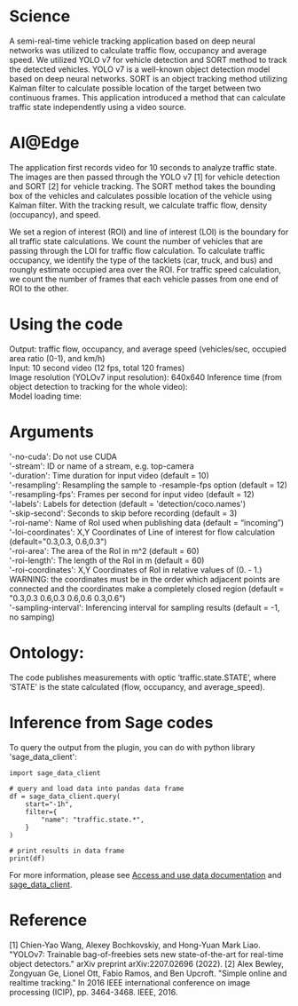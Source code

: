 # Science
A semi-real-time vehicle tracking application based on deep neural networks was utilized to calculate traffic flow, occupancy and average speed. We utilized YOLO v7 for vehicle detection and SORT method to track the detected vehicles. YOLO v7 is a well-known object detection model based on deep neural networks. SORT is an object tracking method utilizing Kalman filter to calculate possible location of the target between two continuous frames. This application introduced a method that can calculate traffic state independently using a video source.

# AI@Edge
The application first records video for 10 seconds to analyze traffic state. The images are then passed through the YOLO v7 [1] for vehicle detection and SORT [2] for vehicle tracking. The SORT method takes the bounding box of the vehicles and calculates possible location of the vehicle using Kalman filter. With the tracking result, we calculate traffic flow, density (occupancy), and speed.

We set a region of interest (ROI) and line of interest (LOI) is the boundary for all traffic state calculations. We count the number of vehicles that are passing through the LOI for traffic flow calculation. To calculate traffic occupancy, we identify the type of the tacklets (car, truck, and bus) and roungly estimate occupied area over the ROI. For traffic speed calculation, we count the number of frames that each vehicle passes from one end of ROI to the other.

# Using the code
Output: traffic flow, occupancy, and average speed (vehicles/sec, occupied area ratio (0-1), and km/h)  
Input: 10 second video (12 fps, total 120 frames)  
Image resolution (YOLOv7 input resolution): 640x640
Inference time (from object detection to tracking for the whole video):  
Model loading time:  

# Arguments
   '-no-cuda': Do not use CUDA  
   '-stream': ID or name of a stream, e.g. top-camera  
   '-duration': Time duration for input video (default = 10)  
   '-resampling':  Resampling the sample to -resample-fps option (default = 12)  
   '-resampling-fps': Frames per second for input video (default = 12)  
   '-labels': Labels for detection (default = 'detection/coco.names')  
   '-skip-second': Seconds to skip before recording (default = 3)  
   '-roi-name': Name of RoI used when publishing data (default = “incoming”)  
   '-loi-coordinates': X,Y Coordinates of Line of interest for flow calculation (default="0.3,0.3, 0.6,0.3")  
   '-roi-area': The area of the RoI in m^2 (default = 60)  
   '-roi-length': The length of the RoI in m (default = 60)  
   '-roi-coordinates': X,Y Coordinates of RoI in relative values of (0. - 1.) WARNING: the coordinates must be in the order which adjacent points are connected and the coordinates make a completely closed region (default = "0.3,0.3 0.6,0.3 0.6,0.6 0.3,0.6")  
   '-sampling-interval': Inferencing interval for sampling results (default = -1, no samping)  

# Ontology:
The code publishes measurements with optic ‘traffic.state.STATE’, where ‘STATE’ is the state calculated (flow, occupancy, and average_speed).

 
# Inference from Sage codes
To query the output from the plugin, you can do with python library 'sage_data_client':
```
import sage_data_client

# query and load data into pandas data frame
df = sage_data_client.query(
    start="-1h",
    filter={
        "name": "traffic.state.*",
    }
)

# print results in data frame
print(df)
```
For more information, please see [Access and use data documentation](https://docs.waggle-edge.ai/docs/tutorials/accessing-data) and [sage_data_client](https://pypi.org/project/sage-data-client/).

# Reference
[1] Chien-Yao Wang, Alexey Bochkovskiy, and Hong-Yuan Mark Liao. "YOLOv7: Trainable bag-of-freebies sets new state-of-the-art for real-time object detectors." arXiv preprint arXiv:2207.02696 (2022).
[2] Alex Bewley, Zongyuan Ge, Lionel Ott, Fabio Ramos, and Ben Upcroft. "Simple online and realtime tracking." In 2016 IEEE international conference on image processing (ICIP), pp. 3464-3468. IEEE, 2016.
